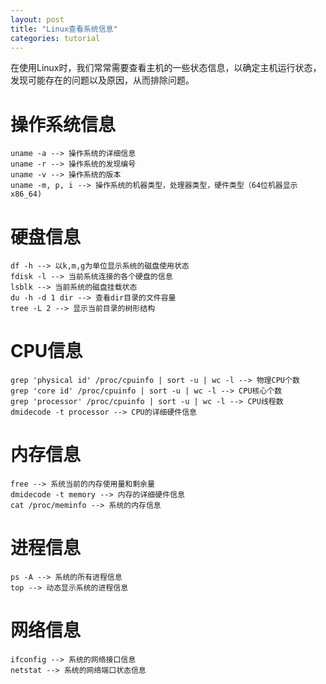 ```yaml
---
layout: post
title: "Linux查看系统信息"
categories: tutorial
---
```


在使用Linux时，我们常常需要查看主机的一些状态信息，以确定主机运行状态，发现可能存在的问题以及原因，从而排除问题。

# **操作系统信息**

```
uname -a --> 操作系统的详细信息
uname -r --> 操作系统的发现编号
uname -v --> 操作系统的版本
uname -m, p, i --> 操作系统的机器类型，处理器类型，硬件类型（64位机器显示x86_64)
```

# **硬盘信息**

```
df -h --> 以k,m,g为单位显示系统的磁盘使用状态
fdisk -l --> 当前系统连接的各个硬盘的信息
lsblk --> 当前系统的磁盘挂载状态
du -h -d 1 dir --> 查看dir目录的文件容量
tree -L 2 --> 显示当前目录的树形结构
```

# **CPU信息**

```
grep 'physical id' /proc/cpuinfo | sort -u | wc -l --> 物理CPU个数
grep 'core id' /proc/cpuinfo | sort -u | wc -l --> CPU核心个数
grep 'processor' /proc/cpuinfo | sort -u | wc -l --> CPU线程数
dmidecode -t processor --> CPU的详细硬件信息
```

# **内存信息**

```
free --> 系统当前的内存使用量和剩余量
dmidecode -t memory --> 内存的详细硬件信息
cat /proc/meminfo --> 系统的内存信息
```

# **进程信息**

```
ps -A --> 系统的所有进程信息
top --> 动态显示系统的进程信息
```

# **网络信息**

```
ifconfig --> 系统的网络接口信息
netstat --> 系统的网络端口状态信息
```
